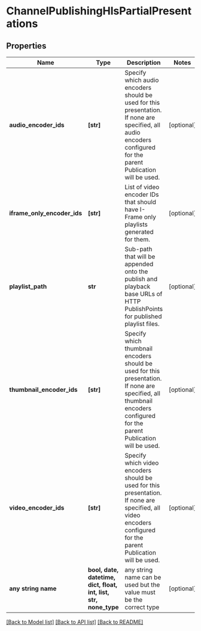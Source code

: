# ChannelPublishingHlsPartialPresentations


## Properties
Name | Type | Description | Notes
------------ | ------------- | ------------- | -------------
**audio_encoder_ids** | **[str]** | Specify which audio encoders should be used for this presentation. If none are specified, all audio encoders configured for the parent Publication will be used. | [optional] 
**iframe_only_encoder_ids** | **[str]** | List of video encoder IDs that should have I-Frame only playlists generated for them. | [optional] 
**playlist_path** | **str** | Sub-path that will be appended onto the publish and playback base URLs of HTTP PublishPoints for published playlist files. | [optional] 
**thumbnail_encoder_ids** | **[str]** | Specify which thumbnail encoders should be used for this presentation. If none are specified, all thumbnail encoders configured for the parent Publication will be used. | [optional] 
**video_encoder_ids** | **[str]** | Specify which video encoders should be used for this presentation. If none are specified, all video encoders configured for the parent Publication will be used. | [optional] 
**any string name** | **bool, date, datetime, dict, float, int, list, str, none_type** | any string name can be used but the value must be the correct type | [optional]

[[Back to Model list]](../README.md#documentation-for-models) [[Back to API list]](../README.md#documentation-for-api-endpoints) [[Back to README]](../README.md)


